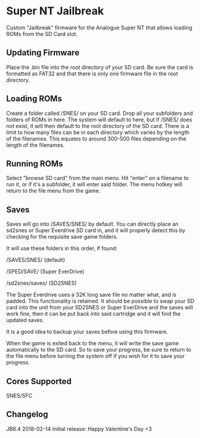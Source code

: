 # Super NT Jailbreak

Custom "Jailbreak" firmware for the Analogue Super NT that allows loading ROMs from the SD Card slot.

## Updating Firmware 

Place the .bin file into the root directory of your SD card. Be sure the card is formatted as FAT32 and that there is only one firmware file in the root directory.

## Loading ROMs

Create a folder called /SNES/ on your SD card. Drop all your subfolders and folders of ROMs in here.  The system will default to here,  but if /SNES/ does not exist, it will then default to the root directory of the SD card.  There is a limit to how many files can be in each directory which varies by the length of the filenames.  This equates to around 300-500 files depending on the length of the filenames.

## Running ROMs

Select "browse SD card" from the main menu.   Hit "enter" on a filename to run it, or if it's a subfolder, it will enter said folder.  The menu hotkey will return to the file menu from the game.

## Saves

Saves will go into /SAVES/SNES/ by default.  You can directly place an sd2snes or Super Everdrive SD card in, and it will properly detect this by checking for the requisite save game folders.

It will use these folders in this order, if found:

/SAVES/SNES/    (default)

/SPED/SAVE/     (Super EverDrive)

/sd2snes/saves/ (SD2SNES)

The Super Everdrive uses a 32K long save file no matter what, and is padded.  This functionality is retained.  It should be possible to swap your SD card into the unit from your SD2SNES or Super EverDrive and the saves will work fine, then it can be put back into said cartridge and it will find the updated saves.

It is a good idea to backup your saves before using this firmware.

When the game is exited back to the menu, it will write the save game automatically to the SD card.  So to save your progress, be sure to return to the file menu before turning the system off if you wish for it to save your progress.

## Cores Supported

SNES/SFC

## Changelog

JB6.4
2018-02-14 Initial release: Happy Valentine's Day <3
